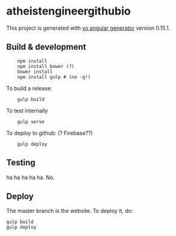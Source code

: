 # atheistengineergithubio

This project is generated with [yo angular generator](https://github.com/yeoman/generator-angular)
version 0.15.1.

## Build & development

``` shell
    npm install
    npm install bower (?)
    bower install
    npm install gulp # (no -g!)
```

To build a release:

``` shell
    gulp build
```

To test internally

``` shell
    gulp serve
```

To deploy to github: (? Firebase??) 

``` shell
    gulp deploy
```

## Testing

ha ha ha ha ha. No.

## Deploy

The master branch is the website.  To deploy it, do:

    gulp build
    gulp deploy 
